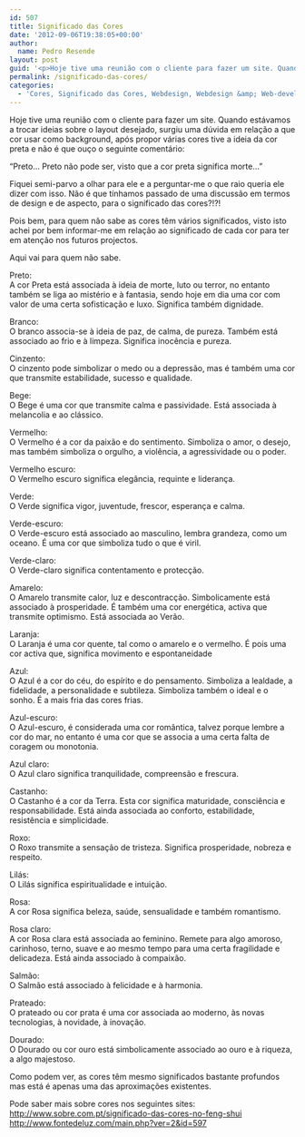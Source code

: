 ```yaml
---
id: 507
title: Significado das Cores
date: '2012-09-06T19:38:05+00:00'
author: 
  name: Pedro Resende
layout: post
guid: '<p>Hoje tive uma reunião com o cliente para fazer um site. Quando estávamos a trocar ideias sobre o layout desejado, surgiu uma dúvida em relação a que cor usar como background, após propor várias cores tive a ideia da cor preta e não é que ouço o seguint'
permalink: /significado-das-cores/
categories:
  - 'Cores, Significado das Cores, Webdesign, Webdesign &amp; Web-development, Xvolutions'
---
```

Hoje tive uma reunião com o cliente para fazer um site. Quando estávamos a trocar ideias sobre o layout desejado, surgiu uma dúvida em relação a que cor usar como background, após propor várias cores tive a ideia da cor preta e não é que ouço o seguinte comentário:

“Preto… Preto não pode ser, visto que a cor preta significa morte…”

Fiquei semi-parvo a olhar para ele e a perguntar-me o que raio queria ele dizer com isso. Não é que tínhamos passado de uma discussão em termos de design e de aspecto, para o significado das cores?!?!

Pois bem, para quem não sabe as cores têm vários significados, visto isto achei por bem informar-me em relação ao significado de cada cor para ter em atenção nos futuros projectos.

Aqui vai para quem não sabe.

Preto:  
A cor Preta está associada à ideia de morte, luto ou terror, no entanto também se liga ao mistério e à fantasia, sendo hoje em dia uma cor com valor de uma certa sofisticação e luxo. Significa também dignidade.

Branco:  
O branco associa-se à ideia de paz, de calma, de pureza. Também está associado ao frio e à limpeza. Significa inocência e pureza.

Cinzento:  
O cinzento pode simbolizar o medo ou a depressão, mas é também uma cor que transmite estabilidade, sucesso e qualidade.

Bege:  
O Bege é uma cor que transmite calma e passividade. Está associada à melancolia e ao clássico.

Vermelho:  
O Vermelho é a cor da paixão e do sentimento. Simboliza o amor, o desejo, mas também simboliza o orgulho, a violência, a agressividade ou o poder.

Vermelho escuro:  
O Vermelho escuro significa elegância, requinte e liderança.

Verde:  
O Verde significa vigor, juventude, frescor, esperança e calma.

Verde-escuro:  
O Verde-escuro está associado ao masculino, lembra grandeza, como um oceano. É uma cor que simboliza tudo o que é viril.

Verde-claro:  
O Verde-claro significa contentamento e protecção.

Amarelo:  
O Amarelo transmite calor, luz e descontracção. Simbolicamente está associado à prosperidade. É também uma cor energética, activa que transmite optimismo. Está associada ao Verão.

Laranja:  
O Laranja é uma cor quente, tal como o amarelo e o vermelho. É pois uma cor activa que, significa movimento e espontaneidade

Azul:  
O Azul é a cor do céu, do espírito e do pensamento. Simboliza a lealdade, a fidelidade, a personalidade e subtileza. Simboliza também o ideal e o sonho. É a mais fria das cores frias.

Azul-escuro:  
O Azul-escuro, é considerada uma cor romântica, talvez porque lembre a cor do mar, no entanto é uma cor que se associa a uma certa falta de coragem ou monotonia.

Azul claro:  
O Azul claro significa tranquilidade, compreensão e frescura.

Castanho:  
O Castanho é a cor da Terra. Esta cor significa maturidade, consciência e responsabilidade. Está ainda associada ao conforto, estabilidade, resistência e simplicidade.

Roxo:  
O Roxo transmite a sensação de tristeza. Significa prosperidade, nobreza e respeito.

Lilás:  
O Lilás significa espiritualidade e intuição.

Rosa:  
A cor Rosa significa beleza, saúde, sensualidade e também romantismo.

Rosa claro:  
A cor Rosa clara está associada ao feminino. Remete para algo amoroso, carinhoso, terno, suave e ao mesmo tempo para uma certa fragilidade e delicadeza. Está ainda associado à compaixão.

Salmão:  
O Salmão está associado à felicidade e à harmonia.

Prateado:  
O prateado ou cor prata é uma cor associada ao moderno, às novas tecnologias, à novidade, à inovação.

Dourado:  
O Dourado ou cor ouro está simbolicamente associado ao ouro e à riqueza, a algo majestoso.

Como podem ver, as cores têm mesmo significados bastante profundos mas está é apenas uma das aproximações existentes.

Pode saber mais sobre cores nos seguintes sites:  
<a href="http://www.sobre.com.pt/significado-das-cores-no-feng-shui" target="_blank">http://www.sobre.com.pt/significado-das-cores-no-feng-shui</a>  
<a href="http://www.fontedeluz.com/main.php?ver=2&id=597" target="_blank">http://www.fontedeluz.com/main.php?ver=2&id=597</a>